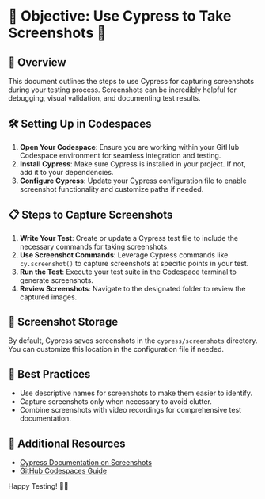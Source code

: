 # 🌟 Objective: Use Cypress to Take Screenshots 📸

## 🚀 Overview
This document outlines the steps to use Cypress for capturing screenshots during your testing process. Screenshots can be incredibly helpful for debugging, visual validation, and documenting test results.

## 🛠️ Setting Up in Codespaces
1. **Open Your Codespace**: Ensure you are working within your GitHub Codespace environment for seamless integration and testing.
2. **Install Cypress**: Make sure Cypress is installed in your project. If not, add it to your dependencies.
3. **Configure Cypress**: Update your Cypress configuration file to enable screenshot functionality and customize paths if needed.

## 📋 Steps to Capture Screenshots
1. **Write Your Test**: Create or update a Cypress test file to include the necessary commands for taking screenshots.
2. **Use Screenshot Commands**: Leverage Cypress commands like `cy.screenshot()` to capture screenshots at specific points in your test.
3. **Run the Test**: Execute your test suite in the Codespace terminal to generate screenshots.
4. **Review Screenshots**: Navigate to the designated folder to review the captured images.

## 📂 Screenshot Storage
By default, Cypress saves screenshots in the `cypress/screenshots` directory. You can customize this location in the configuration file if needed.

## 🎯 Best Practices
- Use descriptive names for screenshots to make them easier to identify.
- Capture screenshots only when necessary to avoid clutter.
- Combine screenshots with video recordings for comprehensive test documentation.

## 📘 Additional Resources
- [Cypress Documentation on Screenshots](https://docs.cypress.io/api/commands/screenshot)
- [GitHub Codespaces Guide](https://docs.github.com/en/codespaces)

Happy Testing! 🚀✨

